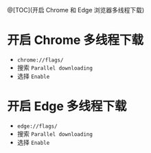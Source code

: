 ﻿@[TOC](开启 Chrome 和 Edge 浏览器多线程下载)
# 开启 Chrome 多线程下载
- `chrome://flags/`
- 搜索 `Parallel downloading`
- 选择 `Enable`

# 开启 Edge 多线程下载
- `edge://flags/`
- 搜索 `Parallel downloading`
- 选择 `Enable`
